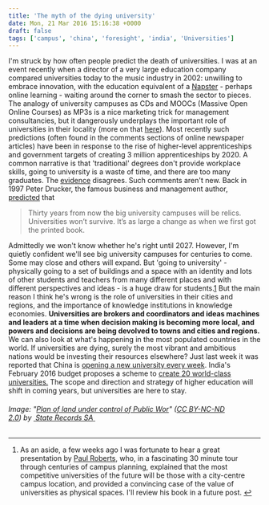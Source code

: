 ```yaml
---
title: 'The myth of the dying university'
date: Mon, 21 Mar 2016 15:16:38 +0000
draft: false
tags: ['campus', 'china', 'foresight', 'india', 'Universities']
---
```


I'm struck by how often people predict the death of universities. I was at an event recently when a director of a very large education company compared universities today to the music industry in 2002: unwilling to embrace innovation, with the education equivalent of a [Napster](https://en.wikipedia.org/wiki/Napster) - perhaps online learning - waiting around the corner to smash the sector to pieces. The analogy of university campuses as CDs and MOOCs (Massive Open Online Courses) as MP3s is a nice marketing trick for management consultancies, but it dangerously underplays the important role of universities in their locality (more on that [here](http://jcransom.com/tag/place/)). Most recently such predictions (often found in the comments sections of online newspaper articles) have been in response to the rise of higher-level apprenticeships and government targets of creating 3 million apprenticeships by 2020. A common narrative is that 'traditional' degrees don't provide workplace skills, going to university is a waste of time, and there are too many graduates. The [evidence](http://www.universitiesuk.ac.uk/highereducation/Pages/SupplyAndDemandForHigherLevelSkills.aspx) disagrees. Such comments aren't new. Back in 1997 Peter Drucker, the famous business and management author, [predicted](http://www.forbes.com/forbes/1997/0310/5905122a.html) that

> Thirty years from now the big university campuses will be relics. Universities won’t survive. It’s as large a change as when we first got the printed book.

Admittedly we won't know whether he's right until 2027. However, I'm quietly confident we'll see big university campuses for centuries to come. Some may close and others will expand. But 'going to university' - physically going to a set of buildings and a space with an identity and lots of other students and teachers from many different places and with different perspectives and ideas - is a huge draw for students.[1](#fn-64-1) But the main reason I think he's wrong is the role of universities in their cities and regions, and the importance of knowledge institutions in knowledge economies. **Universities are brokers and coordinators and ideas machines and leaders at a time when decision making is becoming more local, and powers and decisions are being devolved to towns and cities and regions.** We can also look at what's happening in the most populated countries in the world. If universities are dying, surely the most vibrant and ambitious nations would be investing their resources elsewhere? Just last week it was reported that China is [opening a new university every week](http://www.bbc.co.uk/news/business-35776555). India's February 2016 budget proposes a scheme to [create 20 world-class universities.](http://www.universityworldnews.com/article.php?story=20160301163946161&query=india) The scope and direction and strategy of higher education will shift in coming years, but universities are here to stay.

###### Image: "[Plan of land under control of Public Wor](https://www.flickr.com/photos/state-records-sa/25660630146/)" ([CC BY-NC-ND 2.0](https://creativecommons.org/licenses/by-nc-nd/2.0/)) by [ ](https://www.flickr.com/people/state-records-sa/)[State Records SA](https://www.flickr.com/people/state-records-sa/)[ ](http://www.imagecodr.org/)

* * *

1.  As an aside, a few weeks ago I was fortunate to hear a great presentation by [Paul Roberts](http://www.turnberryuk.com/publications/university-trends-contemporary-campus-design/), who, in a fascinating 30 minute tour through centuries of campus planning, explained that the most competitive universities of the future will be those with a city-centre campus location, and provided a convincing case of the value of universities as physical spaces. I'll review his book in a future post. [↩](#fnref-64-1)